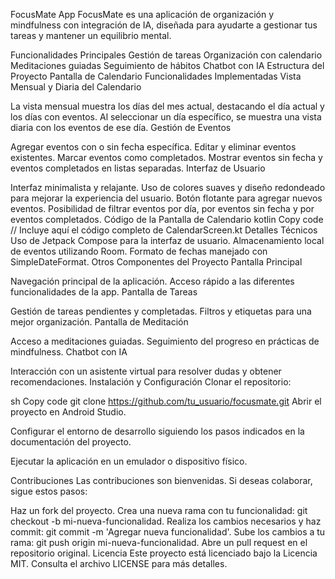 FocusMate App
FocusMate es una aplicación de organización y mindfulness con integración de IA, diseñada para ayudarte a gestionar tus tareas y mantener un equilibrio mental.

Funcionalidades Principales
Gestión de tareas
Organización con calendario
Meditaciones guiadas
Seguimiento de hábitos
Chatbot con IA
Estructura del Proyecto
Pantalla de Calendario
Funcionalidades Implementadas
Vista Mensual y Diaria del Calendario

La vista mensual muestra los días del mes actual, destacando el día actual y los días con eventos.
Al seleccionar un día específico, se muestra una vista diaria con los eventos de ese día.
Gestión de Eventos

Agregar eventos con o sin fecha específica.
Editar y eliminar eventos existentes.
Marcar eventos como completados.
Mostrar eventos sin fecha y eventos completados en listas separadas.
Interfaz de Usuario

Interfaz minimalista y relajante.
Uso de colores suaves y diseño redondeado para mejorar la experiencia del usuario.
Botón flotante para agregar nuevos eventos.
Posibilidad de filtrar eventos por día, por eventos sin fecha y por eventos completados.
Código de la Pantalla de Calendario
kotlin
Copy code
// Incluye aquí el código completo de CalendarScreen.kt
Detalles Técnicos
Uso de Jetpack Compose para la interfaz de usuario.
Almacenamiento local de eventos utilizando Room.
Formato de fechas manejado con SimpleDateFormat.
Otros Componentes del Proyecto
Pantalla Principal

Navegación principal de la aplicación.
Acceso rápido a las diferentes funcionalidades de la app.
Pantalla de Tareas

Gestión de tareas pendientes y completadas.
Filtros y etiquetas para una mejor organización.
Pantalla de Meditación

Acceso a meditaciones guiadas.
Seguimiento del progreso en prácticas de mindfulness.
Chatbot con IA

Interacción con un asistente virtual para resolver dudas y obtener recomendaciones.
Instalación y Configuración
Clonar el repositorio:

sh
Copy code
git clone https://github.com/tu_usuario/focusmate.git
Abrir el proyecto en Android Studio.

Configurar el entorno de desarrollo siguiendo los pasos indicados en la documentación del proyecto.

Ejecutar la aplicación en un emulador o dispositivo físico.

Contribuciones
Las contribuciones son bienvenidas. Si deseas colaborar, sigue estos pasos:

Haz un fork del proyecto.
Crea una nueva rama con tu funcionalidad: git checkout -b mi-nueva-funcionalidad.
Realiza los cambios necesarios y haz commit: git commit -m 'Agregar nueva funcionalidad'.
Sube los cambios a tu rama: git push origin mi-nueva-funcionalidad.
Abre un pull request en el repositorio original.
Licencia
Este proyecto está licenciado bajo la Licencia MIT. Consulta el archivo LICENSE para más detalles.
